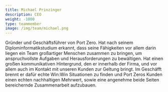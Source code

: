 ```yaml
---
title: Michael Prinzinger
description: CEO
weight: -1000
type: teammember
image: /img/team/michael.png
---
```


Gründer und Geschäftsführer von Port Zero. Hat nach seinem Diplominformatikstudium erkannt, dass seine Fähigkeiten vor allem darin liegen ein Team großartiger Menschen zusammen zu bringen, um anspruchvollste Aufgaben und Herausforderungen zu bewältigen. Hat einen großen kommunikativen Hintergrund, den er innerhalb der Firma, und vor allem auch im Kontakt mit unseren Kunden zur Geltung bringt. Im Geschäfft brennt er dafür echte Win:Win Situationen zu finden und Port Zeros Kunden einen echten nachhaltigen Mehrwert, sowie eine angenehme beide Seiten bereichernde Zusammenarbeit aufzubauen.

